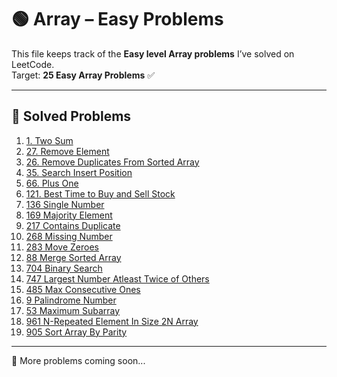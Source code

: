 # 🟢 Array – Easy Problems

This file keeps track of the **Easy level Array problems** I’ve solved on LeetCode.  
Target: **25 Easy Array Problems** ✅

---

## 📌 Solved Problems

1. [1. Two Sum](https://leetcode.com/problems/two-sum/)
2. [27. Remove Element](https://leetcode.com/problems/remove-element/)
3. [26. Remove Duplicates From Sorted Array](https://leetcode.com/problems/remove-duplicates-from-sorted-array/)
4. [35. Search Insert Position](https://leetcode.com/problems/search-insert-position)
5. [66. Plus One](https://leetcode.com/problems/plus-one)
6. [121. Best Time to Buy and Sell Stock](https://leetcode.com/problems/best-time-to-buy-and-sell-stock)
7. [136 Single Number](https://leetcode.com/problems/single-number)
8. [169 Majority Element](https://leetcode.com/problems/majority-element)
9. [217 Contains Duplicate](https://leetcode.com/problems/contains-duplicate)
10. [268 Missing Number](https://leetcode.com/problems/missing-number)
11. [283 Move Zeroes](https://leetcode.com/problems/move-zeroes)
12. [88 Merge Sorted Array](https://leetcode.com/problems/merge-sorted-array)
13. [704 Binary Search](https://leetcode.com/problems/binary-search)
14. [747 Largest Number Atleast Twice of Others](https://leetcode.com/problems/largest-number-at-least-twice-of-others)
15. [485 Max Consecutive Ones](https://leetcode.com/problems/max-consecutive-ones)
16. [9 Palindrome Number](https://leetcode.com/problems/palindrome-number)
17. [53 Maximum Subarray](https://leetcode.com/problems/maximum-subarray)
18. [961 N-Repeated Element In Size 2N Array](https://leetcode.com/problems/n-repeated-element-in-size-2n-array)
19. [905 Sort Array By Parity](https://leetcode.com/problems/sort-array-by-parity)

---

🚀 More problems coming soon...
